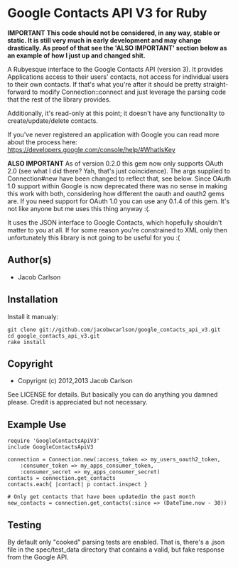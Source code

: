# Google Contacts API V3 for Ruby

**IMPORTANT**
**This code should not be considered, in any way, stable or static. It is
still very much in early development and may change drastically. As proof of
that see the 'ALSO IMPORTANT' section below as an example of how I just up and
changed shit.**

A Rubyesque interface to the Google Contacts API (version 3). It provides
Applications access to their users' contacts, not access for individual users
to their own contacts. If that's what you're after it should be pretty
straight-forward to modify Connection::connect and just leverage the parsing
code that the rest of the library provides.

Additionally, it's read-only at this point; it doesn't have any functionality
to create/update/delete contacts.

If you've never registered an application with Google you can read more about
the process here: https://developers.google.com/console/help/#WhatIsKey

**ALSO IMPORTANT**
As of version 0.2.0 this gem now only supports OAuth 2.0 (see what I did
there? Yah, that's just coincidence). The args supplied to Connection#new have
been changed to reflect that, see below. Since OAuth 1.0 support within
Google is now deprecated there was no sense in making this work with both,
considering how different the oauth and oauth2 gems are. If you need support
for OAuth 1.0 you can use any 0.1.4 of this gem. It's not like anyone but
me uses this thing anyway :(.

It uses the JSON interface to Google Contacts, which hopefully shouldn't
matter to you at all. If for some reason you're constrained to XML only then
unfortunately this library is not going to be useful for you :(

## Author(s)

* Jacob Carlson

## Installation

Install it manualy:

    git clone git://github.com/jacobwcarlson/google_contacts_api_v3.git
    cd google_contacts_api_v3.git 
    rake install

## Copyright

* Copyrignt (c) 2012,2013 Jacob Carlson

See LICENSE for details. But basically you can do anything you damned please.
Credit is appreciated but not necessary.

## Example Use
    require 'GoogleContactsApiV3'
    include GoogleContactsApiV3

    connection = Connection.new(:access_token => my_users_oauth2_token,
        :consumer_token => my_apps_consumer_token,
        :consumer_secret => my_apps_consumer_secret)
    contacts = connection.get_contacts
    contacts.each{ |contact| p contact.inspect }

    # Only get contacts that have been updatedin the past month
    new_contacts = connection.get_contacts(:since => (DateTime.now - 30))

## Testing
By default only "cooked" parsing tests are enabled. That is, there's a .json
file in the spec/test_data directory that contains a valid, but fake response
from the Google API.
